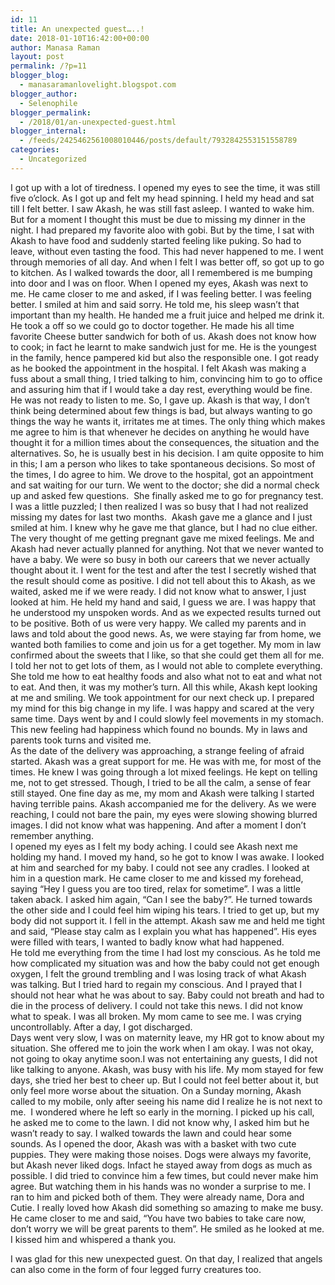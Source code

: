 ```yaml
---
id: 11
title: An unexpected guest…..!
date: 2018-01-10T16:42:00+00:00
author: Manasa Raman
layout: post
permalink: /?p=11
blogger_blog:
  - manasaramanlovelight.blogspot.com
blogger_author:
  - Selenophile
blogger_permalink:
  - /2018/01/an-unexpected-guest.html
blogger_internal:
  - /feeds/2425462561008010446/posts/default/7932842553151558789
categories:
  - Uncategorized
---
```

<div dir="ltr" style="text-align: left;">
  <div>
    I got up with a lot of tiredness. I opened my eyes to see the time, it was still five o’clock. As I got up and felt my head spinning. I held my head and sat till I felt better. I saw Akash, he was still fast asleep. I wanted to wake him. But for a moment I thought this must be due to missing my dinner in the night. I had prepared my favorite aloo with gobi. But by the time, I sat with Akash to have food and suddenly started feeling like puking. So had to leave, without even tasting the food. This had never happened to me. I went through memories of all day. And when I felt I was better off, so got up to go to kitchen. As I walked towards the door, all I remembered is me bumping into door and I was on floor. When I opened my eyes, Akash was next to me. He came closer to me and asked, if I was feeling better. I was feeling better. I smiled at him and said sorry. He told me, his sleep wasn’t that important than my health. He handed me a fruit juice and helped me drink it. He took a off so we could go to doctor together. He made his all time favorite Cheese butter sandwich for both of us. Akash does not know how to cook; in fact he learnt to make sandwich just for me. He is the youngest in the family, hence pampered kid but also the responsible one. I got ready as he booked the appointment in the hospital. I felt Akash was making a fuss about a small thing, I tried talking to him, convincing him to go to office and assuring him that if I would take a day rest, everything would be fine. He was not ready to listen to me. So, I gave up. Akash is that way, I don’t think being determined about few things is bad, but always wanting to go things the way he wants it, irritates me at times. The only thing which makes me agree to him is that whenever he decides on anything he would have thought it for a million times about the consequences, the situation and the alternatives. So, he is usually best in his decision. I am quite opposite to him in this; I am a person who likes to take spontaneous decisions. So most of the times, I do agree to him. We drove to the hospital, got an appointment and sat waiting for our turn. We went to the doctor; she did a normal check up and asked few questions.&nbsp; She finally asked me to go for pregnancy test. I was a little puzzled; I then realized I was so busy that I had not realized missing my dates for last two months. &nbsp;Akash gave me a glance and I just smiled at him. I knew why he gave me that glance, but I had no clue either. The very thought of me getting pregnant gave me mixed feelings. Me and Akash had never actually planned for anything. Not that we never wanted to have a baby. We were so busy in both our careers that we never actually thought about it. I went for the test and after the test I secretly wished that the result should come as positive. I did not tell about this to Akash, as we waited, asked me if we were ready. I did not know what to answer, I just looked at him. He held my hand and said, I guess we are. I was happy that he understood my unspoken words. And as we expected results turned out to be positive. Both of us were very happy. We called my parents and in laws and told about the good news. As, we were staying far from home, we wanted both families to come and join us for a get together. My mom in law confirmed about the sweets that I like, so that she could get them all for me. I told her not to get lots of them, as I would not able to complete everything. She told me how to eat healthy foods and also what not to eat and what not to eat. And then, it was my mother’s turn. All this while, Akash kept looking at me and smiling. We took appointment for our next check up. I prepared my mind for this big change in my life. I was happy and scared at the very same time. Days went by and I could slowly feel movements in my stomach. This new feeling had happiness which found no bounds. My in laws and parents took turns and visited me.
  </div>
  
  <div>
    As the date of the delivery was approaching, a strange feeling of afraid started. Akash was a great support for me. He was with me, for most of the times. He knew I was going through a lot mixed feelings. He kept on telling me, not to get stressed. Though, I tried to be all the calm, a sense of fear still stayed. One fine day as me, my mom and Akash were talking I started having terrible pains. Akash accompanied me for the delivery. As we were reaching, I could not bare the pain, my eyes were slowing showing blurred images. I did not know what was happening. And after a moment I don’t remember anything.
  </div>
  
  <div>
    I opened my eyes as I felt my body aching. I could see Akash next me holding my hand. I moved my hand, so he got to know I was awake. I looked at him and searched for my baby. I could not see any cradles. I looked at him in a question mark. He came closer to me and kissed my forehead, saying “Hey I guess you are too tired, relax for sometime”. I was a little taken aback. I asked him again, “Can I see the baby?”. He turned towards the other side and I could feel him wiping his tears. I tried to get up, but my body did not support it. I fell in the attempt. Akash saw me and held me tight and said, “Please stay calm as I explain you what has happened”. His eyes were filled with tears, I wanted to badly know what had happened.
  </div>
  
  <div>
    He told me everything from the time I had lost my conscious. As he told me how complicated my situation was and how the baby could not get enough oxygen, I felt the ground trembling and I was losing track of what Akash was talking. But I tried hard to regain my conscious. And I prayed that I should not hear what he was about to say. Baby could not breath and had to die in the process of delivery. I could not take this news. I did not know what to speak. I was all broken. My mom came to see me. I was crying uncontrollably. After a day, I got discharged.
  </div>
  
  <div>
    Days went very slow, I was on maternity leave, my HR got to know about my situation. She offered me to join the work when I am okay. I was not okay, not going to okay anytime soon.I was not entertaining any guests, I did not like talking to anyone. Akash, was busy with his life. My mom stayed for few days, she tried her best to cheer up. But I could not feel better about it, but only feel more worse about the situation. On a Sunday morning, Akash called to my mobile, only after seeing his name did I realize he is not next to me.&nbsp; I wondered where he left so early in the morning. I picked up his call, he asked me to come to the lawn. I did not know why, I asked him but he wasn’t ready to say. I walked towards the lawn and could hear some sounds. As I opened the door, Akash was with a basket with two cute puppies. They were making those noises. Dogs were always my favorite, but Akash never liked dogs. Infact he stayed away from dogs as much as possible. I did tried to convince him a few times, but could never make him agree. But watching them in his hands was no wonder a surprise to me. I ran to him and picked both of them. They were already name, Dora and Cutie. I really loved how Akash did something so amazing to make me busy. He came closer to me and said, “You have two babies to take care now, don’t worry we will be great parents to them”. He smiled as he looked at me. I kissed him and whispered a thank you.
  </div>
  
  <p>
  </p>
  
  <div>
    I was glad for this new unexpected guest. On that day, I realized that angels can also come in the form of four legged furry creatures too.
  </div>
</div>
